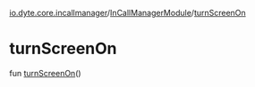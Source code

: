 [io.dyte.core.incallmanager](../index.md)/[InCallManagerModule](index.md)/[turnScreenOn](turn-screen-on.md)

# turnScreenOn


fun [turnScreenOn](turn-screen-on.md)()
